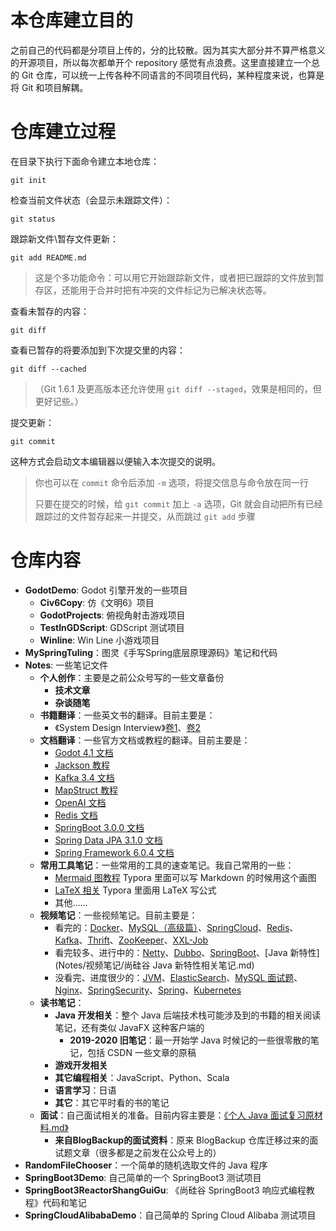 # 本仓库建立目的

之前自己的代码都是分项目上传的，分的比较散。因为其实大部分并不算严格意义的开源项目，所以每次都单开个 repository 感觉有点浪费。这里直接建立一个总的 Git 仓库，可以统一上传各种不同语言的不同项目代码，某种程度来说，也算是将 Git 和项目解耦。

# 仓库建立过程

在目录下执行下面命令建立本地仓库：

```shell
git init
```

检查当前文件状态（会显示未跟踪文件）：

```shell
git status
```

跟踪新文件\暂存文件更新：

```shell
git add README.md
```

> 这是个多功能命令：可以用它开始跟踪新文件，或者把已跟踪的文件放到暂存区，还能用于合并时把有冲突的文件标记为已解决状态等。

查看未暂存的内容：

```shell
git diff
```

查看已暂存的将要添加到下次提交里的内容：

```shell
git diff --cached
```

> （Git 1.6.1 及更高版本还允许使用 `git diff --staged`，效果是相同的，但更好记些。）

提交更新：

```shell
git commit
```

这种方式会启动文本编辑器以便输入本次提交的说明。

> 你也可以在 `commit` 命令后添加 `-m` 选项，将提交信息与命令放在同一行
>
> 只要在提交的时候，给 `git commit` 加上 `-a` 选项，Git 就会自动把所有已经跟踪过的文件暂存起来一并提交，从而跳过 `git add` 步骤



# 仓库内容

- **GodotDemo**: Godot 引擎开发的一些项目
  - **Civ6Copy**: 仿《文明6》项目
  - **GodotProjects**: 俯视角射击游戏项目
  - **TestInGDScript**: GDScript 测试项目
  - **Winline**: Win Line 小游戏项目
- **MySpringTuling**：图灵《手写Spring底层原理源码》笔记和代码
- **Notes**: 一些笔记文件
  - **个人创作**：主要是之前公众号写的一些文章备份
    - **技术文章**
    - **杂谈随笔**
  - **书籍翻译**：一些英文书的翻译。目前主要是：
    - 《System Design Interview》[卷1](Notes/书籍翻译/SystemDesignInterview翻译.md)、[卷2](Notes/书籍翻译/SystemDesignInterview翻译.md)
  - **文档翻译**：一些官方文档或教程的翻译。目前主要是：
    - [Godot 4.1 文档](Notes/文档翻译/Godot4.1官方文档翻译.md)
    - [Jackson 教程](Notes/文档翻译/Jackson框架Baeldung教程翻译.md)
    - [Kafka 3.4 文档](Notes/文档翻译/Kafka3.4官方文档翻译.md)
    - [MapStruct 教程](Notes/文档翻译/MapStruct框架Baeldung教程翻译.md)
    - [OpenAI 文档](Notes/文档翻译/OpenAI官方文档翻译.md)
    - [Redis 文档](Notes/文档翻译/Redis官方文档翻译.md)
    - [SpringBoot 3.0.0 文档](Notes/文档翻译/SpringBoot3.0.0官方文档翻译.md)
    - [Spring Data JPA 3.1.0 文档](Notes/文档翻译/SpringDataJPA3.1.0官方文档翻译.md)
    - [Spring Framework 6.0.4 文档](Notes/文档翻译/SpringFramework6.0.4官方文档翻译.md)
  - **常用工具笔记**：一些常用的工具的速查笔记。我自己常用的一些：
    - [Mermaid 图教程](Notes/常用工具笔记/Mermaid图教程.md) Typora 里面可以写 Markdown 的时候用这个画图
    - [LaTeX 相关](Notes/常用工具笔记/LaTeX相关.md) Typora 里面用 LaTeX 写公式
    - 其他……
  - **视频笔记**：一些视频笔记。目前主要是：
    - 看完的：[Docker](Notes/视频笔记/《尚硅谷Docker实战教程》笔记.md)、[MySQL（高级篇）](Notes/视频笔记/尚硅谷《MySQL数据库入门到大牛》笔记.md)、[SpringCloud](Notes/视频笔记/《尚硅谷2024最新SpringCloud教程》笔记.md)、[Redis](Notes/视频笔记/《尚硅谷Redis零基础到进阶》笔记.md)、[Kafka](Notes/视频笔记/《尚硅谷Kafka3.x教程》笔记.md)、[Thrift](Notes/视频笔记/图灵《一个半小时学会轻量级、跨语言的RPC框架Thrift》笔记.md)、[ZooKeeper](Notes/视频笔记/《尚硅谷大数据技术之Zookeeper3.5.7版本教程》笔记.md)、[XXL-Job](Notes/视频笔记/《1小时掌握XXL-JOB分布式调度实战》笔记.md)
    - 看完较多、进行中的：[Netty](Notes/视频笔记/《尚硅谷Netty视频教程》笔记.md)、[Dubbo](Notes/视频笔记/《Dubbo源码解读与实战》笔记.md)、[SpringBoot](Notes/视频笔记/《尚硅谷SpringBoot零基础教程》笔记.md)、[Java 新特性](Notes/视频笔记/尚硅谷 Java 新特性相关笔记.md)
    - 没看完、进度很少的：[JVM](Notes/视频笔记/《尚硅谷JVM精讲与GC调优教程》笔记.md)、[ElasticSearch](Notes/视频笔记/《尚硅谷ElasticSearch教程入门到精通》笔记.md)、[MySQL 面试题](Notes/视频笔记/《尚硅谷MySQL数据库面试题宝典》笔记.md)、[Nginx](Notes/视频笔记/《尚硅谷Nginx教程（亿级流量nginx架构设计）》笔记.md)、[SpringSecurity](Notes/视频笔记/《尚硅谷SpringSecurity+OAuth2权限管理实战教程》笔记.md)、[Spring](Notes/视频笔记/《尚硅谷Spring零基础入门到进阶，一套搞定spring6》笔记.md)、[Kubernetes](Notes/视频笔记/尚硅谷《云原生Java架构师的第一课K8s+Docker+KubeSphere+DevOps》笔记.md)
  - **读书笔记**：
    - **Java 开发相关**：整个 Java 后端技术栈可能涉及到的书籍的相关阅读笔记，还有类似 JavaFX 这种客户端的
      - **2019-2020 旧笔记**：最一开始学 Java 时候记的一些很零散的笔记，包括 CSDN 一些文章的原稿
    - **游戏开发相关**
    - **其它编程相关**：JavaScript、Python、Scala
    - **语言学习**：日语
    - **其它**：其它平时看的书的笔记
  - **面试**：自己面试相关的准备。目前内容主要是：[《个人 Java 面试复习原材料.md》](Notes/面试/个人Java面试复习原材料.md)
    - **来自BlogBackup的面试资料**：原来 BlogBackup 仓库迁移过来的面试题文章（很多都是之前发在公众号上的）
- **RandomFileChooser**：一个简单的随机选取文件的 Java 程序
- **SpringBoot3Demo**: 自己简单的一个 SpringBoot3 测试项目
- **SpringBoot3ReactorShangGuiGu**: 《尚硅谷 SpringBoot3 响应式编程教程》代码和笔记
- **SpringCloudAlibabaDemo**：自己简单的 Spring Cloud Alibaba 测试项目